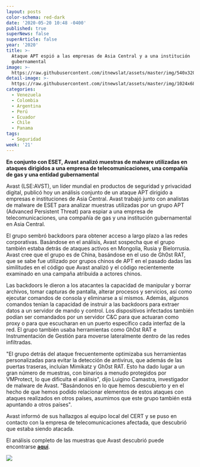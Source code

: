 ```yaml
---
layout: posts
color-schema: red-dark
date: '2020-05-20 10:48 -0400'
published: true
superNews: false
superArticle: false
year: '2020'
title: >-
  Ataque APT espió a las empresas de Asia Central y a una institución
  gubernamental
image: >-
  https://raw.githubusercontent.com/itnewslat/assets/master/img/540x320/Grupo-Hackers-p.jpg
detail-image: >-
  https://raw.githubusercontent.com/itnewslat/assets/master/img/1024x680/Grupo-Hackers-g.jpg
categories:
  - Venezuela
  - Colombia
  - Argentina
  - Perú
  - Ecuador
  - Chile
  - Panama
tags:
  - Seguridad
week: '21'
---
```

**En conjunto con ESET, Avast analizó muestras de malware utilizadas en ataques dirigidos a una empresa de telecomunicaciones, una compañía de gas y una entidad gubernamental**

Avast (LSE:AVST), un líder mundial en productos de seguridad y privacidad digital, publicó hoy un análisis conjunto de un ataque APT dirigido a empresas e instituciones de Asia Central. Avast trabajó junto con analistas de malware de ESET para analizar muestras utilizadas por un grupo APT (Advanced Persistent Threat) para espiar a una empresa de telecomunicaciones, una compañía de gas y una institución gubernamental en Asia Central.

El grupo sembró backdoors para obtener acceso a largo plazo a las redes corporativas. Basándose en el análisis, Avast sospecha que el grupo también estaba detrás de ataques activos en Mongolia, Rusia y Bielorrusia. Avast cree que el grupo es de China, basándose en el uso de Gh0st RAT, que se sabe fue utilizado por grupos chinos de APT en el pasado dadas las similitudes en el código que Avast analizó y el código recientemente examinado en una campaña atribuida a actores chinos.

Las backdoors le dieron a los atacantes la capacidad de manipular y borrar archivos, tomar capturas de pantalla, alterar procesos y servicios, así como ejecutar comandos de consola y eliminarse a sí mismos. Además, algunos comandos tenían la capacidad de instruir a las backdoors para extraer datos a un servidor de mando y control. Los dispositivos infectados también podían ser comandados por un servidor C&C para que actuaran como proxy o para que escucharan en un puerto específico cada interfaz de la red. El grupo también usaba herramientas como Gh0st RAT e Instrumentación de Gestión para moverse lateralmente dentro de las redes infiltradas.

"El grupo detrás del ataque frecuentemente optimizaba sus herramientas personalizadas para evitar la detección de antivirus, que además de las puertas traseras, incluían Mimikatz y Gh0st RAT. Esto ha dado lugar a un gran número de muestras, con binarios a menudo protegidos por VMProtect, lo que dificulta el análisis", dijo Luigino Camastra, investigador de malware de Avast. "Basándonos en lo que hemos descubierto y en el hecho de que hemos podido relacionar elementos de estos ataques con ataques realizados en otros países, asumimos que este grupo también está apuntando a otros países".

Avast informó de sus hallazgos al equipo local del CERT y se puso en contacto con la empresa de telecomunicaciones afectada, que descubrió que estaba siendo atacada.

El análisis completo de las muestras que Avast descubrió puede encontrarse **[aquí](https://decoded.avast.io/luigicamastra/apt-group-planted-backdoors-targeting-high-profile-networks-in-central-asia/)**.

<img src="https://tracker.metricool.com/c3po.jpg?hash=56f88a41e39ab42c063cc51676587a04"/>